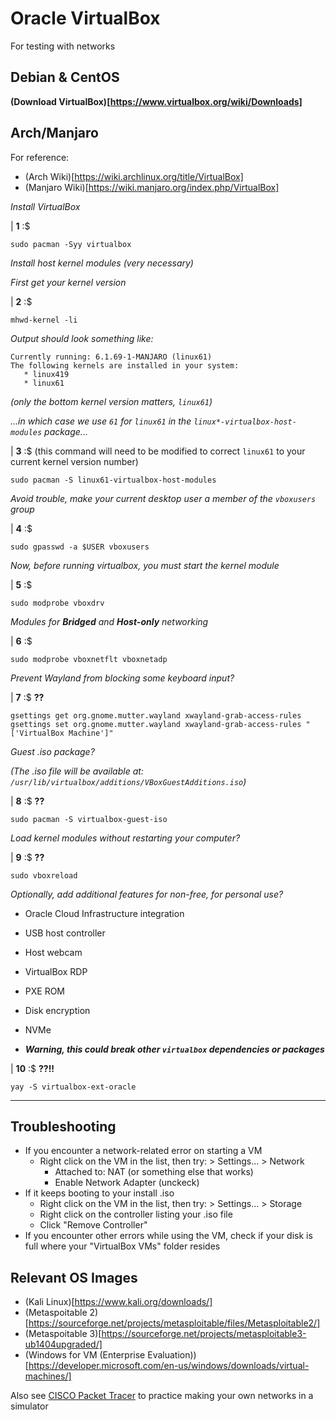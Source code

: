 # Oracle VirtualBox

For testing with networks

## Debian & CentOS

**(Download VirtualBox)[https://www.virtualbox.org/wiki/Downloads]**

## Arch/Manjaro

For reference:

- (Arch Wiki)[https://wiki.archlinux.org/title/VirtualBox]
- (Manjaro Wiki)[https://wiki.manjaro.org/index.php/VirtualBox]

*Install VirtualBox*

| **1** :$

```console
sudo pacman -Syy virtualbox
```

*Install host kernel modules (very necessary)*

*First get your kernel version*

| **2** :$

```console
mhwd-kernel -li
```

*Output should look something like:*

```
Currently running: 6.1.69-1-MANJARO (linux61)
The following kernels are installed in your system:
   * linux419
   * linux61
```

*(only the bottom kernel version matters, `linux61`)*

*...in which case we use `61` for `linux61` in the `linux*-virtualbox-host-modules` package...*

| **3** :$ (this command will need to be modified to correct `linux61` to your current kernel version number)

```console
sudo pacman -S linux61-virtualbox-host-modules
```

*Avoid trouble, make your current desktop user a member of the `vboxusers` group*

| **4** :$

```console
sudo gpasswd -a $USER vboxusers
```

*Now, before running virtualbox, you must start the kernel module*

| **5** :$

```console
sudo modprobe vboxdrv
```

*Modules for **Bridged** and **Host-only** networking*

| **6** :$

```console
sudo modprobe vboxnetflt vboxnetadp
```

*Prevent Wayland from blocking some keyboard input?*

| **7** :$ **??**

```console
gsettings get org.gnome.mutter.wayland xwayland-grab-access-rules
gsettings set org.gnome.mutter.wayland xwayland-grab-access-rules "['VirtualBox Machine']"
```

*Guest .iso package?*

*(The .iso file will be available at: `/usr/lib/virtualbox/additions/VBoxGuestAdditions.iso`)*

| **8** :$ **??**

```console
sudo pacman -S virtualbox-guest-iso
```

*Load kernel modules without restarting your computer?*

| **9** :$ **??**

```console
sudo vboxreload
```

*Optionally, add additional features for non-free, for personal use?*

- Oracle Cloud Infrastructure integration
- USB host controller
- Host webcam
- VirtualBox RDP
- PXE ROM
- Disk encryption
- NVMe

- ***Warning, this could break other `virtualbox` dependencies or packages***

| **10** :$ **??!!**

```console
yay -S virtualbox-ext-oracle
```

___

## Troubleshooting

- If you encounter a network-related error on starting a VM
  - Right click on the VM in the list, then try: > Settings... > Network
    - Attached to: NAT (or something else that works)
    - Enable Network Adapter (unckeck)
- If it keeps booting to your install .iso
  - Right click on the VM in the list, then try: > Settings... > Storage
  - Right click on the controller listing your .iso file
  - Click "Remove Controller"
- If you encounter other errors while using the VM, check if your disk is full where your "VirtualBox VMs" folder resides

## Relevant OS Images

- (Kali Linux)[https://www.kali.org/downloads/]
- (Metaspoitable 2)[https://sourceforge.net/projects/metasploitable/files/Metasploitable2/]
- (Metaspoitable 3)[https://sourceforge.net/projects/metasploitable3-ub1404upgraded/]
- (Windows for VM (Enterprise Evaluation))[https://developer.microsoft.com/en-us/windows/downloads/virtual-machines/]

Also see [CISCO Packet Tracer](https://github.com/inkVerb/vip/blob/master/Cheat-Sheets/Packet-Tracer.md) to practice making your own networks in a simulator
